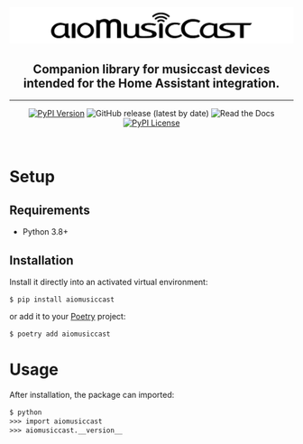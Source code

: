 <div align="center">

<picture>
  <source srcset="banner-dark.png" media="(prefers-color-scheme: dark)">
  <img src="banner.png">
</picture>

## Companion library for musiccast devices intended for the Home Assistant integration.
<hr>

[![PyPI Version](https://img.shields.io/pypi/v/aiomusiccast.svg)](https://pypi.org/project/aiomusiccast)
![GitHub release (latest by date)](https://img.shields.io/github/v/release/vigonotion/aiomusiccast)
![Read the Docs](https://img.shields.io/readthedocs/aiomusiccast)
[![PyPI License](https://img.shields.io/pypi/l/aiomusiccast.svg)](https://pypi.org/project/aiomusiccast)


</div>

<br/>

# Setup

## Requirements

* Python 3.8+

## Installation

Install it directly into an activated virtual environment:

```text
$ pip install aiomusiccast
```

or add it to your [Poetry](https://poetry.eustace.io/) project:

```text
$ poetry add aiomusiccast
```

# Usage

After installation, the package can imported:

```text
$ python
>>> import aiomusiccast
>>> aiomusiccast.__version__
```
